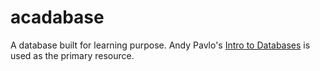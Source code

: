 # acadabase
A database built for learning purpose. Andy Pavlo's [Intro to Databases](https://www.youtube.com/playlist?list=PLSE8ODhjZXjbohkNBWQs_otTrBTrjyohi) is used as the primary resource. 
